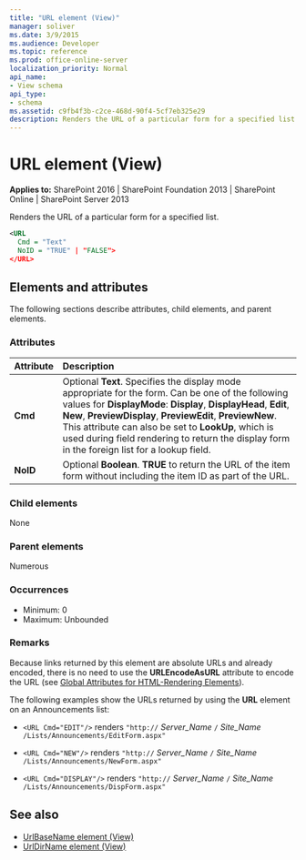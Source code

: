 ```yaml
---
title: "URL element (View)"
manager: soliver
ms.date: 3/9/2015
ms.audience: Developer
ms.topic: reference
ms.prod: office-online-server
localization_priority: Normal
api_name:
- View schema
api_type:
- schema
ms.assetid: c9fb4f3b-c2ce-468d-90f4-5cf7eb325e29
description: Renders the URL of a particular form for a specified list.
---
```


# URL element (View)

**Applies to:** SharePoint 2016 | SharePoint Foundation 2013 | SharePoint Online | SharePoint Server 2013
  
Renders the URL of a particular form for a specified list.
  
```XML
<URL
  Cmd = "Text"
  NoID = "TRUE" | "FALSE">
</URL>
```

## Elements and attributes

The following sections describe attributes, child elements, and parent elements.

### Attributes

|**Attribute**|**Description**|
|:-----|:-----|
|**Cmd** <br/> |Optional **Text**. Specifies the display mode appropriate for the form. Can be one of the following values for **DisplayMode**: **Display**, **DisplayHead**, **Edit**, **New**, **PreviewDisplay**, **PreviewEdit**, **PreviewNew**. This attribute can also be set to **LookUp**, which is used during field rendering to return the display form in the foreign list for a lookup field.  <br/> |
|**NoID** <br/> |Optional **Boolean**. **TRUE** to return the URL of the item form without including the item ID as part of the URL.  <br/> |
   
### Child elements

None
   
### Parent elements

Numerous 
   
### Occurrences

- Minimum: 0 
- Maximum: Unbounded 
   
### Remarks

Because links returned by this element are absolute URLs and already encoded, there is no need to use the **URLEncodeAsURL** attribute to encode the URL (see [Global Attributes for HTML-Rendering Elements](global-attributes-for-html-rendering-elements.md)).
  
The following examples show the URLs returned by using the **URL** element on an Announcements list: 
  
-  `<URL Cmd="EDIT"/>` renders  `"http://` *Server_Name* `/` *Site_Name* `/Lists/Announcements/EditForm.aspx"`
    
-  `<URL Cmd="NEW"/>` renders  `"http://` *Server_Name* `/` *Site_Name* `/Lists/Announcements/NewForm.aspx"`
    
-  `<URL Cmd="DISPLAY"/>` renders  `"http://` *Server_Name* `/` *Site_Name* `/Lists/Announcements/DispForm.aspx"`
    
## See also

- [UrlBaseName element (View)](urlbasename-element-view.md)
- [UrlDirName element (View)](urldirname-element-view.md)

